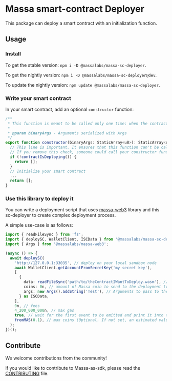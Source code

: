 # Massa smart-contract Deployer

This package can deploy a smart contract with an initialization function.

## Usage

### Install

To get the stable version: `npm i -D @massalabs/massa-sc-deployer`.

To get the nightly version: `npm i -D @massalabs/massa-sc-deployer@dev`.

To update the nightly version: `npm update @massalabs/massa-sc-deployer`.

### Write your smart contract

In your smart contract, add an optional `constructor` function:

```typescript
/**
 * This function is meant to be called only one time: when the contract is deployed.
 *
 * @param binaryArgs - Arguments serialized with Args
 */
export function constructor(binaryArgs: StaticArray<u8>): StaticArray<u8> {
  // This line is important. It ensures that this function can't be called in the future.
  // If you remove this check, someone could call your constructor function and reset your SC.
  if (!contractIsDeploying()) {
    return [];
  }
  // Initialize your smart contract
  ...
  return [];
}
```

### Use this library to deploy it

You can write a deployment script that uses [massa-web3](https://github.com/massalabs/massa-web3) library and this sc-deployer to create complex deployment process.

A simple use-case is as follows:

```typescript
import { readFileSync } from 'fs';
import { deploySC, WalletClient, ISCData } from '@massalabs/massa-sc-deployer';
import { Args } from '@massalabs/massa-web3';

(async () => {
  await deploySC(
    'http://127.0.0.1:33035', // deploy on your local sandbox node
    await WalletClient.getAccountFromSecretKey('my secret key'), 
    [
      {
        data: readFileSync('path/to/theContractIWantToDeploy.wasm'), // path to the compiler contract to deploy
        coins: 0n, // amount of Massa coin to send to the deployment transaction
        args: new Args().addString('Test'), // Arguments to pass to the constructor of the contract, use `NoArg` if any
      } as ISCData,
    ],
    0n, // fees
    4_200_000_000n, // max gas
    true, // wait for the first event to be emitted and print it into the console.
    fromMAS(0.1), // max coins (Optional. If not set, an estimated value will be used)
  );
})();
```

## Contribute

We welcome contributions from the community!

If you would like to contribute to Massa-as-sdk, please read the [CONTRIBUTING](https://github.com/massalabs/massa-sc-toolkit/blob/main/packages/sc-deployer/CONTRIBUTING.md) file.
